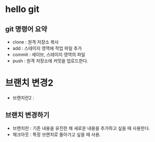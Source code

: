 # hello git

## git 명령어 요약

- clone : 원격 저장소 복사
- add : 스테이지 영역에 작업 파일 추가
- commit : 세이브, 스테이지 영역의 파일
- push : 원격 저장소에 커밋을 업로드한다.


# 브랜치 변경2

- 브랜치란2 : 

## 브랜치 변경하기

- 브랜치란 : 기존 내용을 유진한 채 새로운 내용을 추가하고 싶을 때 사용한다.
- 체크아웃 : 특정 브랜치로 돌아가고 싶을 때 사용.
